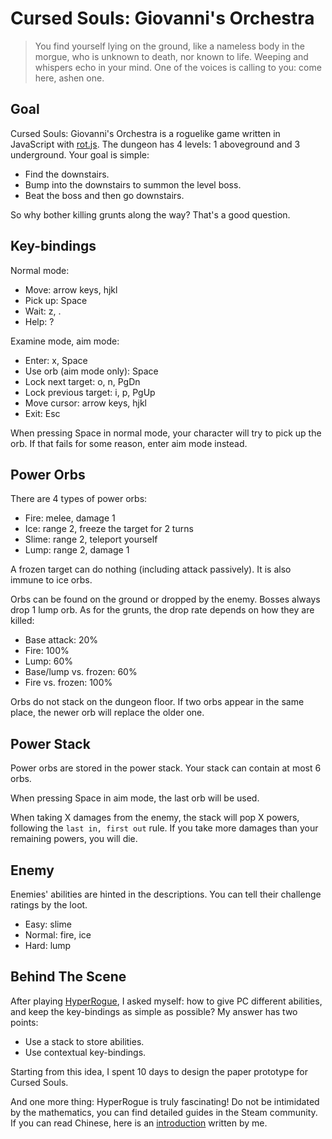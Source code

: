 # Cursed Souls: Giovanni's Orchestra

> You find yourself lying on the ground, like a nameless body in the morgue, who is unknown to death, nor known to life. Weeping and whispers echo in your mind. One of the voices is calling to you: come here, ashen one.

## Goal

Cursed Souls: Giovanni's Orchestra is a roguelike game written in JavaScript with [rot.js](https://github.com/ondras/rot.js). The dungeon has 4 levels: 1 aboveground and 3 underground. Your goal is simple:

* Find the downstairs.
* Bump into the downstairs to summon the level boss.
* Beat the boss and then go downstairs.

So why bother killing grunts along the way? That's a good question.

## Key-bindings

Normal mode:

* Move: arrow keys, hjkl
* Pick up: Space
* Wait: z, .
* Help: ?

Examine mode, aim mode:

* Enter: x, Space
* Use orb (aim mode only): Space
* Lock next target: o, n, PgDn
* Lock previous target: i, p, PgUp
* Move cursor: arrow keys, hjkl
* Exit: Esc

When pressing Space in normal mode, your character will try to pick up the orb. If that fails for some reason, enter aim mode instead.

## Power Orbs

There are 4 types of power orbs:

* Fire: melee, damage 1
* Ice: range 2, freeze the target for 2 turns
* Slime: range 2, teleport yourself
* Lump: range 2, damage 1

A frozen target can do nothing (including attack passively). It is also immune to ice orbs.

Orbs can be found on the ground or dropped by the enemy. Bosses always drop 1 lump orb. As for the grunts, the drop rate depends on how they are killed:

* Base attack: 20%
* Fire: 100%
* Lump: 60%
* Base/lump vs. frozen: 60%
* Fire vs. frozen: 100%

Orbs do not stack on the dungeon floor. If two orbs appear in the same place, the newer orb will replace the older one.

## Power Stack

Power orbs are stored in the power stack. Your stack can contain at most 6 orbs.

When pressing Space in aim mode, the last orb will be used.

When taking X damages from the enemy, the stack will pop X powers, following the `last in, first out` rule. If you take more damages than your remaining powers, you will die.

## Enemy

Enemies' abilities are hinted in the descriptions. You can tell their challenge ratings by the loot.

* Easy: slime
* Normal: fire, ice
* Hard: lump

## Behind The Scene

After playing [HyperRogue](https://store.steampowered.com/app/342610/HyperRogue/), I asked myself: how to give PC different abilities, and keep the key-bindings as simple as possible? My answer has two points:

* Use a stack to store abilities.
* Use contextual key-bindings.

Starting from this idea, I spent 10 days to design the paper prototype for Cursed Souls.

And one more thing: HyperRogue is truly fascinating! Do not be intimidated by the mathematics, you can find detailed guides in the Steam community. If you can read Chinese, here is an [introduction](https://trow.cc/board/showtopic=30027) written by me.
